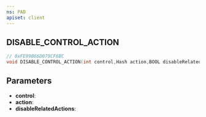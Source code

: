 ```yaml
---
ns: PAD
apiset: client
---
```

## DISABLE_CONTROL_ACTION

```c
// 0xFE99B66D079CF6BC
void DISABLE_CONTROL_ACTION(int control,Hash action,BOOL disableRelatedActions);
```


## Parameters
* **control**:
* **action**:
* **disableRelatedActions**: